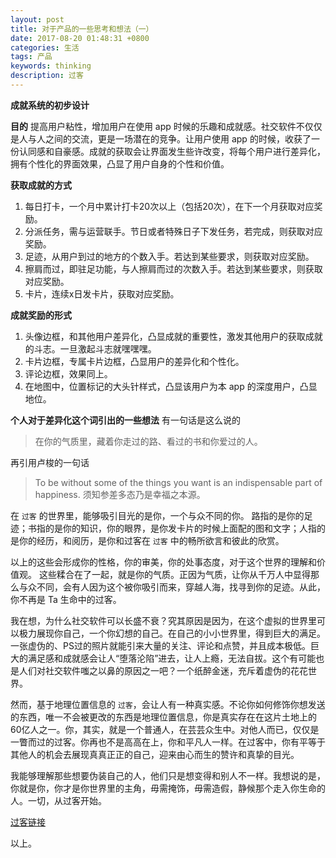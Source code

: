 ```yaml
---
layout: post
title: 对于产品的一些思考和想法（一）
date: 2017-08-20 01:48:31 +0800
categories: 生活
tags: 产品
keywords: thinking
description: 过客
---
```


**成就系统的初步设计**  

**目的**
提高用户粘性，增加用户在使用 app 时候的乐趣和成就感。社交软件不仅仅是人与人之间的交流，更是一场潜在的竞争。让用户使用 app 的时候，收获了一份认同感和自豪感。成就的获取会让界面发生些许改变，将每个用户进行差异化，拥有个性化的界面效果，凸显了用户自身的个性和价值。

**获取成就的方式**
1. 每日打卡，一个月中累计打卡20次以上（包括20次），在下一个月获取对应奖励。
2. 分派任务，需与运营联手。节日或者特殊日子下发任务，若完成，则获取对应奖励。
3. 足迹，从用户到过的地方的个数入手。若达到某些要求，则获取对应奖励。
4. 擦肩而过，即驻足功能，与人擦肩而过的次数入手。若达到某些要求，则获取对应奖励。
5. 卡片，连续x日发卡片，获取对应奖励。

**成就奖励的形式**
1. 头像边框，和其他用户差异化，凸显成就的重要性，激发其他用户的获取成就的斗志。一旦激起斗志就嘿嘿嘿。
2. 卡片边框，专属卡片边框，凸显用户的差异化和个性化。
3. 评论边框，效果同上。
4. 在地图中，位置标记的大头针样式，凸显该用户为本 app 的深度用户，凸显地位。

**个人对于差异化这个词引出的一些想法**
有一句话是这么说的
>在你的气质里，藏着你走过的路、看过的书和你爱过的人。

再引用卢梭的一句话
>To be without some of the things you want is an indispensable part of happiness.
须知参差多态乃是幸福之本源。

在 `过客` 的世界里，能够吸引目光的是你，一个与众不同的你。
路指的是你的足迹；书指的是你的知识，你的眼界，是你发卡片的时候上面配的图和文字；人指的是你的经历，和阅历，是你和过客在 `过客` 中的畅所欲言和彼此的欣赏。

以上的这些会形成你的性格，你的审美，你的处事态度，对于这个世界的理解和价值观。
这些糅合在了一起，就是你的气质。正因为气质，让你从千万人中显得那么与众不同，会有人因为这个被你吸引而来，穿越人海，找寻到你的足迹。从此，你不再是 Ta 生命中的过客。

我在想，为什么社交软件可以长盛不衰？究其原因是因为，在这个虚拟的世界里可以极力展现你自己，一个你幻想的自己。在自己的小小世界里，得到巨大的满足。一张虚伪的、PS过的照片就能引来大量的关注、评论和点赞，并且成本极低。巨大的满足感和成就感会让人“堕落沦陷”进去，让人上瘾，无法自拔。这个有可能也是人们对社交软件嗤之以鼻的原因之一吧？一个纸醉金迷，充斥着虚伪的花花世界。

然而，基于地理位置信息的 `过客`，会让人有一种真实感。不论你如何修饰你想发送的东西，唯一不会被更改的东西是地理位置信息，你是真实存在在这片土地上的60亿人之一。你，其实，就是一个普通人，在芸芸众生中。对他人而已，仅仅是一瞥而过的过客。你再也不是高高在上，你和平凡人一样。在过客中，你有平等于其他人的机会去展现真真正正的自己，迎来由心而生的赞许和真挚的目光。

我能够理解那些想要伪装自己的人，他们只是想变得和别人不一样。我想说的是，你就是你，你才是你世界里的主角，毋需掩饰，毋需造假，静候那个走入你生命的人。一切，从过客开始。

[过客链接](https://itunes.apple.com/us/app/%E8%BF%87%E5%AE%A2/id947727691?mt=8)

以上。


